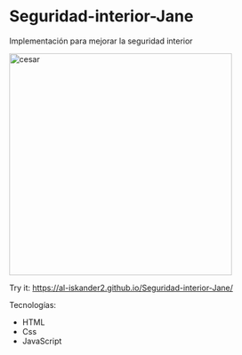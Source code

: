 # Seguridad-interior-Jane
Implementación para mejorar la seguridad interior

<img src="https://i.ibb.co/5FdyLVM/Screen-Shot-2021-02-25-at-00-15-17.png" alt="cesar" width="400"/>

Try it: https://al-iskander2.github.io/Seguridad-interior-Jane/ 

Tecnologías:
- HTML
- Css
- JavaScript
